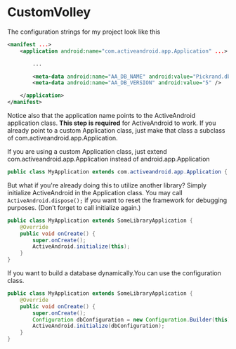 # CustomVolley

The configuration strings for my project look like this

```xml
<manifest ...>
	<application android:name="com.activeandroid.app.Application" ...>

		...

		<meta-data android:name="AA_DB_NAME" android:value="Pickrand.db" />
		<meta-data android:name="AA_DB_VERSION" android:value="5" />

	</application>
</manifest>
```

Notice also that the application name points to the ActiveAndroid application class. **This step is required** for ActiveAndroid to work. If you already point to a custom Application class, just make that class a subclass of com.activeandroid.app.Application.

If you are using a custom Application class, just extend com.activeandroid.app.Application instead of android.app.Application

```java
public class MyApplication extends com.activeandroid.app.Application { ...
```

But what if you're already doing this to utilize another library? Simply initialize ActiveAndroid in the Application class. You may call ```ActiveAndroid.dispose();``` if you want to reset the framework for debugging purposes. (Don’t forget to call initialize again.)

```java
public class MyApplication extends SomeLibraryApplication {
	@Override
	public void onCreate() {
		super.onCreate();
		ActiveAndroid.initialize(this);
	}
}
```

If you want to build a database dynamically.You can use the configuration class.

```java
public class MyApplication extends SomeLibraryApplication {
	@Override
	public void onCreate() {
		super.onCreate();
        Configuration dbConfiguration = new Configuration.Builder(this).setDatabaseName("xxx.db").create();
		ActiveAndroid.initialize(dbConfiguration);
	}
}

